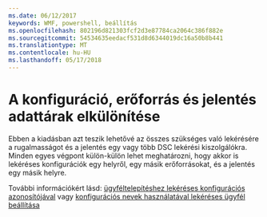 ```yaml
---
ms.date: 06/12/2017
keywords: WMF, powershell, beállítás
ms.openlocfilehash: 802196d821303fcf2d3e87784ca2064c386f882e
ms.sourcegitcommit: 54534635eedacf531d8d6344019dc16a50b8b441
ms.translationtype: MT
ms.contentlocale: hu-HU
ms.lasthandoff: 05/17/2018
---
```

# <a name="separation-of-configuration-resource-and-report-repositories"></a>A konfiguráció, erőforrás és jelentés adattárak elkülönítése

Ebben a kiadásban azt teszik lehetővé az összes szükséges való lekérésére a rugalmasságot és a jelentés egy vagy több DSC lekérési kiszolgálókra. Minden egyes végpont külön-külön lehet meghatározni, hogy akkor is lekéréses konfigurációk egy helyről, egy másik erőforrásokat, és a jelentés egy másik helyre.

További információkért lásd: [ügyféltelepítéshez lekéréses konfigurációs azonosítójával](https://msdn.microsoft.com/powershell/dsc/pullclientconfigid) vagy [konfigurációs nevek használatával lekéréses ügyfél beállítása](https://msdn.microsoft.com/powershell/dsc/pullclientconfignames)
